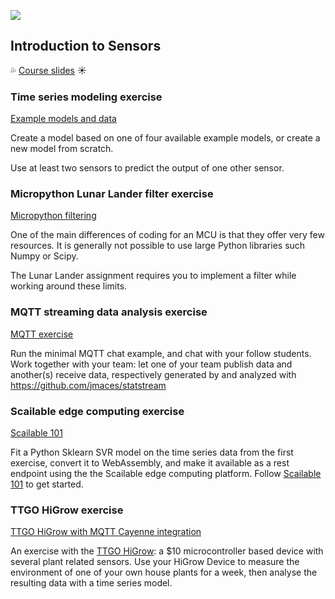 ![](images/sensor.png)

## Introduction to Sensors

💦 [Course slides](https://github.com/robinvanemden/sensors/tree/master/_course_slides) ☀

### Time series modeling exercise

[Example models and data](timeseries)

Create a model based on one of four available example models, or create a new model from scratch. 

Use at least two sensors to predict the output of one other sensor.

### Micropython Lunar Lander filter exercise

[Micropython filtering](micropython)

One of the main differences of coding for an MCU is that they offer very few resources. It is generally not possible to use large Python libraries such Numpy or Scipy.

The Lunar Lander assignment requires you to implement a filter while working around these limits.

### MQTT streaming data analysis exercise

[MQTT exercise](mqtt)

Run the minimal MQTT chat example, and chat with your follow students. Work together with your team: let one of your team publish data and another(s) receive data, respectively generated by and analyzed with https://github.com/jmaces/statstream

### Scailable edge computing exercise

[Scailable 101](https://github.com/scailable/sclbl-tutorials/blob/master/sclbl-101-getting-started/README.md)

Fit a Python Sklearn SVR model on the time series data from the first exercise, convert it to WebAssembly, and make it available as a rest endpoint using the the Scailable edge computing platform. Follow [Scailable 101](https://github.com/scailable/sclbl-tutorials/blob/master/sclbl-101-getting-started/README.md) to get started.

### TTGO HiGrow exercise

[TTGO HiGrow with MQTT Cayenne integration](higrow)

An exercise with the [TTGO HiGrow](https://www.tindie.com/products/ttgo/lilygorttgo-t-higrow/): a $10 microcontroller based device with several plant related sensors. Use your HiGrow Device to measure the environment of one of your own house plants for a week, then analyse the resulting data with a time series model.



